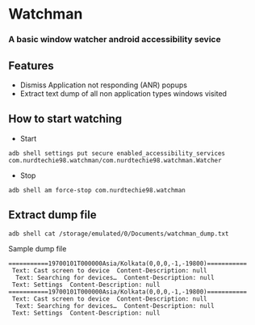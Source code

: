 # Watchman
### A basic window watcher android accessibility sevice 

## Features
* Dismiss Application not responding (ANR) popups
* Extract text dump of all non application types windows visited 

## How to start watching
* Start
```
adb shell settings put secure enabled_accessibility_services com.nurdtechie98.watchman/com.nurdtechie98.watchman.Watcher
```
* Stop
```
adb shell am force-stop com.nurdtechie98.watchman
```

## Extract dump file 
```
adb shell cat /storage/emulated/0/Documents/watchman_dump.txt
```
Sample dump file
```
===========19700101T000000Asia/Kolkata(0,0,0,-1,-19800)===========
 Text: Cast screen to device  Content-Description: null
  Text: Searching for devices…  Content-Description: null
 Text: Settings  Content-Description: null
===========19700101T000000Asia/Kolkata(0,0,0,-1,-19800)===========
 Text: Cast screen to device  Content-Description: null
  Text: Searching for devices…  Content-Description: null
 Text: Settings  Content-Description: null
```